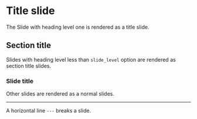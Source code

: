 <!-- enable section title slides -->
<?plotance slide_level: 3 ?>

# Title slide

The Slide with heading level one is rendered as a title slide.


## Section title

Slides with heading level less than `slide_level` option are rendered as section
title slides.


### Slide title

Other slides are rendered as a normal slides.


---

A horizontal line `---` breaks a slide.
